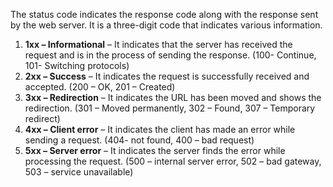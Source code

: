 The status code indicates the response code along with the response sent by the web server. It is a three-digit code that indicates various information.

1. **1xx – Informational** – It indicates that the server has received the request and is in the process of sending the response. (100- Continue, 101- Switching protocols)
2. **2xx – Success** – It indicates the request is successfully received and accepted. (200 – OK, 201 – Created)
3. **3xx – Redirection** – It indicates the URL has been moved and shows the redirection. (301 – Moved permanently, 302 – Found, 307 – Temporary redirect)
4. **4xx – Client error** – It indicates the client has made an error while sending a request. (404- not found, 400 – bad request)
5. **5xx – Server error** – It indicates the server finds the error while processing the request. (500 – internal server error, 502 – bad gateway, 503 – service
unavailable)
